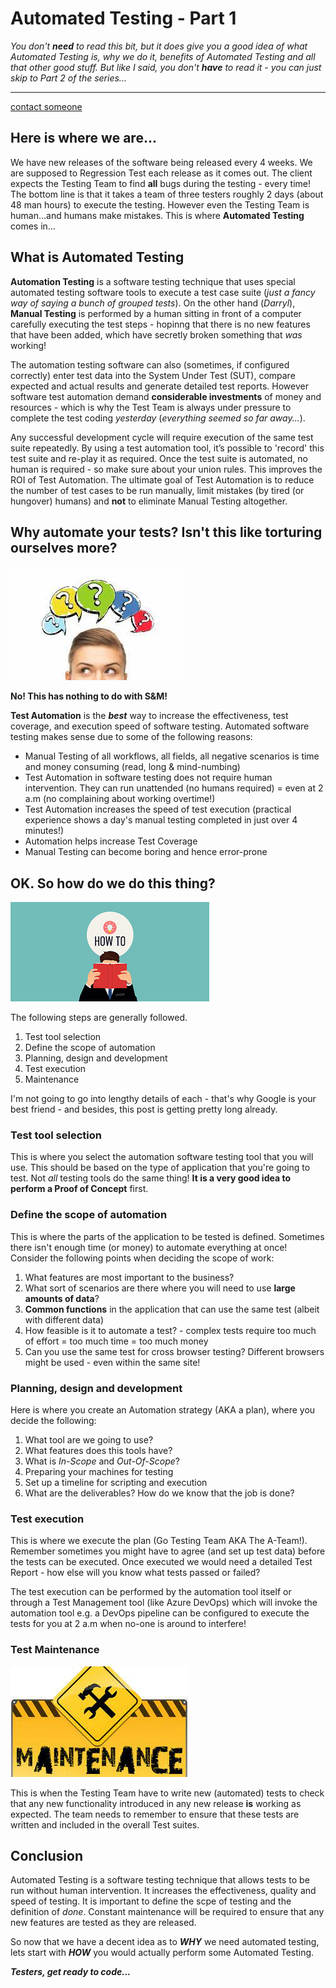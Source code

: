 # Automated Testing - Part 1

*You don't **need** to read this bit, but it does give you a good idea of what Automated Testing is, why we do it, benefits of Automated Testing and all that other good stuff. But like I said, you don't **have** to read it - you can just skip to Part 2 of the series...* 

---
[contact someone](/_posts/2022-04-01-Automated-Testing-P2.md)

## Here is where we are...
We have new releases of the software being released every 4 weeks. We are supposed to Regression Test each release as it comes out. The client expects the Testing Team to find **all** bugs during the testing - every time! The bottom line is that it takes a team of three testers roughly 2 days (about 48 man hours) to execute the testing. However even the Testing Team is human...and humans make mistakes. This is where **Automated Testing** comes in...

## What is Automated Testing
**Automation Testing** is a software testing technique that uses special automated testing software tools to execute a test case suite (*just a fancy way of saying a bunch of grouped tests*). On the other hand (*Darryl*), **Manual Testing** is performed by a human sitting in front of a computer carefully executing the test steps - hopinng that there is no new features that have been added, which have secretly broken something that *was* working! 

The automation testing software can also (sometimes, if configured correctly) enter test data into the System Under Test (SUT), compare expected and actual results and generate detailed test reports. However software test automation demand **considerable investments** of money and resources - which is why the Test Team is always under pressure to complete the test coding *yesterday* (*everything seemed so far away...*).

Any successful development cycle will require execution of the same test suite repeatedly. By using a test automation tool, it’s possible to 'record' this test suite and re-play it as required. Once the test suite is automated, no human is required - so make sure about your union rules. This improves the ROI of Test Automation. The ultimate goal of Test Automation is to reduce the number of test cases to be run manually, limit mistakes (by tired (or hungover) humans) and **not** to eliminate Manual Testing altogether.

## Why automate your tests? Isn't this like torturing ourselves more?

![why](/docs/assets/images/why.jpg)

**No! This has nothing to do with S&M!**

**Test Automation** is the ***best*** way to increase the effectiveness, test coverage, and execution speed of software testing. Automated software testing makes sense due to some of the following reasons:

- Manual Testing of all workflows, all fields, all negative scenarios is time and money consuming (read, long & mind-numbing)
- Test Automation in software testing does not require human intervention. They can run unattended (no humans required) = even at 2 a.m (no complaining about working overtime!)
- Test Automation increases the speed of test execution (practical experience shows a day's manual testing completed in just over 4 minutes!)
- Automation helps increase Test Coverage
- Manual Testing can become boring and hence error-prone

## OK. So how do we do this thing?

![how](/docs/assets/images/how.png)

The following steps are generally followed. 
1. Test tool selection
2. Define the scope of automation
3. Planning, design and development
4. Test execution
5. Maintenance

I'm not going to go into lengthy details of each - that's why Google is your best friend - and besides, this post is getting pretty long already.

### Test tool selection

This is where you select the automation software testing tool that you will use. This should be based on the type of application that you're going to test. Not *all* testing tools do the same thing! **It is a very good idea to perform a Proof of Concept** first. 

### Define the scope of automation

This is where the parts of the application to be tested is defined. Sometimes there isn't enough time (or money) to automate everything at once! Consider the following points when deciding the scope of work:

1. What features are most important to the business?
2. What sort of scenarios are there where you will need to use **large amounts of data**?
3. **Common functions** in the application that can use the same test (albeit with different data)
4. How feasible is it to automate a test? - complex tests require too much of effort = too much time = too much money
5. Can you use the same test for cross browser testing? Different browsers might be used - even within the same site!

### Planning, design and development

Here is where you create an Automation strategy (AKA a plan), where you decide the following:

1. What tool are we going to use?
2. What features does this tools have?
3. What is *In-Scope* and *Out-Of-Scope*?
4. Preparing your machines for testing
5. Set up a timeline for scripting and execution
6. What are the deliverables? How do we know that the job is done?

### Test execution

This is where we execute the plan (Go Testing Team AKA The A-Team!). Remember sometimes you might have to agree (and set up test data) before the tests can be executed. Once executed we would need a detailed Test Report - how else will you know what tests passed or failed? 

The test execution can be performed by the automation tool itself or through a Test Management tool (like Azure DevOps) which will invoke the automation tool e.g. a DevOps pipeline can be configured to execute the tests for you at 2 a.m when no-one is around to interfere!

### Test Maintenance

![how](/docs/assets/images/maintain.jpg)

This is when the Testing Team have to write new (automated) tests to check that any new functionality introduced in any new release **is** working as expected. The team needs to remember to ensure that these tests are written and included in the overall Test suites.

## Conclusion

Automated Testing is a software testing technique that allows tests to be run without human intervention. It increases the effectiveness, quality and speed of testing. It is important to define the scpe of testing and the definition of *done*. Constant maintenance will be required to ensure that any new features are tested as they are released.

So now that we have a decent idea as to ***WHY*** we need automated testing, lets start with ***HOW*** you would actually perform some Automated Testing. 

***Testers, get ready to code...***
